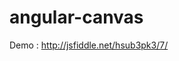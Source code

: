 # angular-canvas

Demo :
<a href='http://jsfiddle.net/hsub3pk3/7/'>http://jsfiddle.net/hsub3pk3/7/</a>